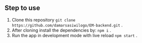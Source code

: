 ## Step to use 
1. Clone this repository `git clone https://github.com/damarsasiwilogo/EM-backend.git` .
2. After cloning install  the dependencies by: `npm i` .
2. Run the app in development mode with live reload `npm start` .